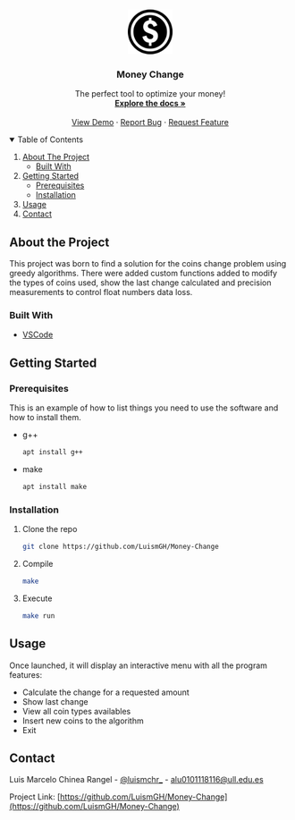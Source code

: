<br />
<p align="center">
  <a href="https://github.com/LuismGH/Money-Change">
    <img src="images/logo.png" alt="Logo" width="80" height="80">
  </a>

  <h3 align="center">Money Change</h3>

  <p align="center">
    The perfect tool to optimize your money!
    <br />
    <a href="https://github.com/LuismGH/Money-Change"><strong>Explore the docs »</strong></a>
    <br />
    <br />
    <a href="https://github.com/LuismGH/Money-Change">View Demo</a>
    ·
    <a href="https://github.com/LuismGH/Money-Change/issues">Report Bug</a>
    ·
    <a href="https://github.com/LuismGH/Money-Change/issues">Request Feature</a>
  </p>
</p>

<details open="open">
  <summary>Table of Contents</summary>
  <ol>
    <li>
      <a href="#about-the-project">About The Project</a>
      <ul>
        <li><a href="#built-with">Built With</a></li>
      </ul>
    </li>
    <li>
      <a href="#getting-started">Getting Started</a>
      <ul>
        <li><a href="#prerequisites">Prerequisites</a></li>
        <li><a href="#installation">Installation</a></li>
      </ul>
    </li>
    <li><a href="#usage">Usage</a></li>
    <li><a href="#contact">Contact</a></li>
  </ol>
</details>

## About the Project

This project was born to find a solution for the coins change problem using greedy algorithms. There were added custom functions added to modify the types of coins used, show the last change calculated and precision measurements to control float numbers data loss.

### Built With

* [VSCode](https://code.visualstudio.com/)

## Getting Started

### Prerequisites

This is an example of how to list things you need to use the software and how to install them.
* g++
  ```sh
  apt install g++
  ```
* make
  ```sh
  apt install make
  ```

### Installation

1. Clone the repo
   ```sh
   git clone https://github.com/LuismGH/Money-Change
   ```
2. Compile
   ```sh
   make
   ```
3. Execute
   ```sh
   make run
   ```
## Usage

Once launched, it will display an interactive menu with all the program features:

* Calculate the change for a requested amount
* Show last change
* View all coin types availables
* Insert new coins to the algorithm
* Exit

## Contact

Luis Marcelo Chinea Rangel - [@luismchr_](https://twitter.com/luismchr_) - alu0101118116@ull.edu.es

Project Link: [https://github.com/LuismGH/Money-Change](https://github.com/LuismGH/Money-Change)